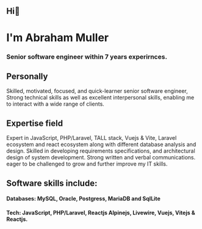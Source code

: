 ## Hi👋
# I'm Abraham Muller
### Senior software engineer within 7 years experirnces.

## Personally
Skilled, motivated, focused, and quick-learner senior software engineer, Strong technical skills as well as excellent interpersonal skills, enabling me to interact with a wide range of clients. 

## Expertise field 
Expert in JavaScript, PHP/Laravel, TALL stack, Vuejs & Vite, Laravel ecosystem and react ecosystem along with different database analysis and design. Skilled in developing requirements specifications, and architectural design of system development. Strong written and verbal communications. eager to be challenged to grow and further improve my IT skills.


## Software skills include:
 #### Databases: MySQL, Oracle, Postgress, MariaDB and SqlLite
 #### Tech: JavaScript, PHP/Laravel, Reactjs Alpinejs, Livewire, Vuejs, Vitejs & Reactjs.

